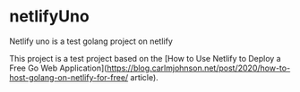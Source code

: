 # netlifyUno
Netlify uno is a test golang project on netlify

This project is a test project based on the [How to Use Netlify to Deploy a Free Go Web Application](https://blog.carlmjohnson.net/post/2020/how-to-host-golang-on-netlify-for-free/ article).

